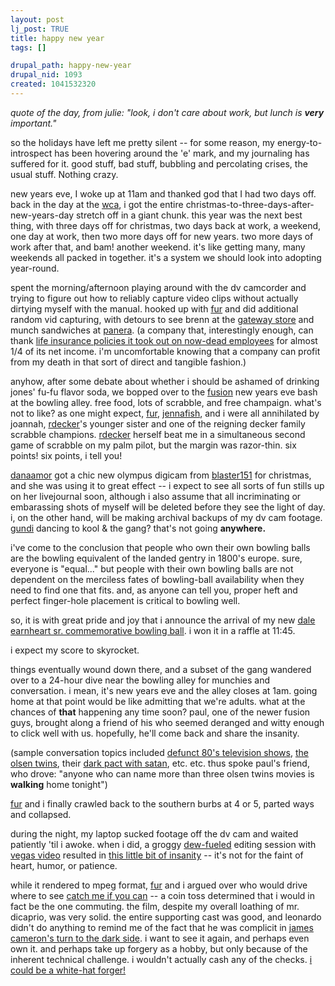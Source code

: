 ```yaml
--- 
layout: post
lj_post: TRUE
title: happy new year
tags: []

drupal_path: happy-new-year
drupal_nid: 1093
created: 1041532320
---
```

<i>quote of the day, from julie:  "look, i don't care about work, but lunch is <b>very</b> important."</i>

so the holidays have left me pretty silent -- for some reason, my energy-to-introspect has been hovering around the 'e' mark, and my journaling has suffered for it. good stuff, bad stuff, bubbling and percolating crises, the usual stuff. Nothing crazy.

new years eve, I woke up at 11am and thanked god that I had two days off. back in the day at the <a href="http://www.willowcreek.com">wca</a>, i got the entire christmas-to-three-days-after-new-years-day stretch off in a giant chunk. this year was the next best thing, with three days off for christmas, two days back at work, a weekend, one day at work, then two more days off for new years. two more days of work after that, and bam! another weekend. it's like getting many, many weekends all packed in together. it's a system we should look into adopting year-round.

spent the morning/afternoon playing around with the dv camcorder and trying to figure out how to reliably capture video clips without actually dirtying myself with the manual. hooked up with <a href="http://fur.livejournal.com">fur</a> and did additional random vid capturing, with detours to see brenn at the <a href="http://www.gateway.com" target="_blank">gateway store</a> and munch sandwiches at <a href="http://www.panera.com" target="_blank">panera</a>. (a company that, interestingly enough, can thank <a href="http://online.wsj.com/article_email/0,,SB1041197687392508913-search,00.html" target="_blank">life insurance policies it took out on now-dead employees</a> for almost 1/4 of its net income. i'm uncomfortable knowing that a company can profit from my death in that sort of direct and tangible fashion.)

anyhow, after some debate about whether i should be ashamed of drinking jones' fu-fu flavor soda, we bopped over to the <a href="http://www.fusioncentral.net" target="_blank">fusion</a> new years eve bash at the bowling alley. free food, lots of scrabble, and free champaign. what's not to like? as one might expect, <a href="http://fur.livejournal.com">fur</a>, <a href="http://jennafish.livejournal.com">jennafish</a>, and i were all annihilated by joannah, <a href="http://rdecker.livejournal.com">rdecker</a>'s younger sister and one of the reigning decker family scrabble champions. <a href="http://rdecker.livejournal.com">rdecker</a> herself beat me in a simultaneous second game of scrabble on my palm pilot, but the margin was razor-thin. six points! six points, i tell you!

<a href="http://danaamor.livejournal.com">danaamor</a> got a chic new olympus digicam from <a href="http://blaster151.livejournal.com">blaster151</a> for christmas, and she was using it to great effect -- i expect to see all sorts of fun stills up on her livejournal soon, although i also assume that all incriminating or embarassing shots of myself will be deleted before they see the light of day. i, on the other hand, will be making archival backups of my dv cam footage. <a href="http://gundi.livejournal.com">gundi</a> dancing to kool & the gang? that's not going <b>anywhere.</b>

i've come to the conclusion that people who own their own bowling balls are the bowling equivalent of the landed gentry in 1800's europe. sure, everyone is "equal..." but people with their own bowling balls are not dependent on the merciless fates of bowling-ball availability when they need to find one that fits. and, as anyone can tell you, proper heft and perfect finger-hole placement is critical to bowling well.

so, it is with great pride and joy that i announce the arrival of my new <a href="http://www.predicate.net/users/verb/lj/ball.jpg" target="_blank">dale earnheart sr. commemorative bowling ball</a>. i won it in a raffle at 11:45.

i expect my score to skyrocket.

things eventually wound down there, and a subset of the gang wandered over to a 24-hour dive near the bowling alley for munchies and conversation. i mean, it's new years eve and the alley closes at 1am. going home at that point would be like admitting that we're adults. what at the chances of <b>that</b> happening any time soon? paul, one of the newer fusion guys, brought along a friend of his who seemed deranged and witty enough to click well with us. hopefully, he'll come back and share the insanity.

(sample conversation topics included <a href="http://us.imdb.com/Title?0090547" target="_blank">defunct 80's television shows</a>, <a href="http://us.imdb.com/Name?Olsen,%20Mary-Kate" target="_blank">the olsen twins</a>, their <a href="http://us.imdb.com/Title?0106763" target="_blank">dark pact with satan</a>, etc. etc. thus spoke paul's friend, who drove: "anyone who can name more than three olsen twins movies is <b>walking</b> home tonight")

<a href="http://fur.livejournal.com">fur</a> and i finally crawled back to the southern burbs at 4 or 5, parted ways and collapsed.

during the night, my laptop sucked footage off the dv cam and waited patiently 'til i awoke. when i did, a groggy <a href="http://www.mountaindew.com/" target="_blank">dew-fueled</a> editing session with <a href="http://www.sonicfoundry.com/products/showproduct.asp?PID=612" target="_blank">vegas video</a> resulted in <a href="http://www.fusioncentral.net/fusion.mov" target="_blank">this little bit of insanity</a> -- it's not for the faint of heart, humor, or patience.

while it rendered to mpeg format, <a href="http://fur.livejournal.com">fur</a> and i argued over who would drive where to see <a href="http://www.dreamworks.com/catchthem/" target="_blank">catch me if you can</a> -- a coin toss determined that i would in fact be the one commuting. the film, despite my overall loathing of mr. dicaprio, was very solid. the entire supporting cast was good, and leonardo didn't do anything to remind me of the fact that he was complicit in <a href="http://www.titanicmovie.com/" target="_blank">james cameron's turn to the dark side</a>. i want to see it again, and perhaps even own it. and perhaps take up forgery as a hobby, but only because of the inherent technical challenge. i wouldn't actually cash any of the checks. <a href="http://www.techweb.com/tech/security/20020515_security" target="_blank">i could be a white-hat forger!</a>
